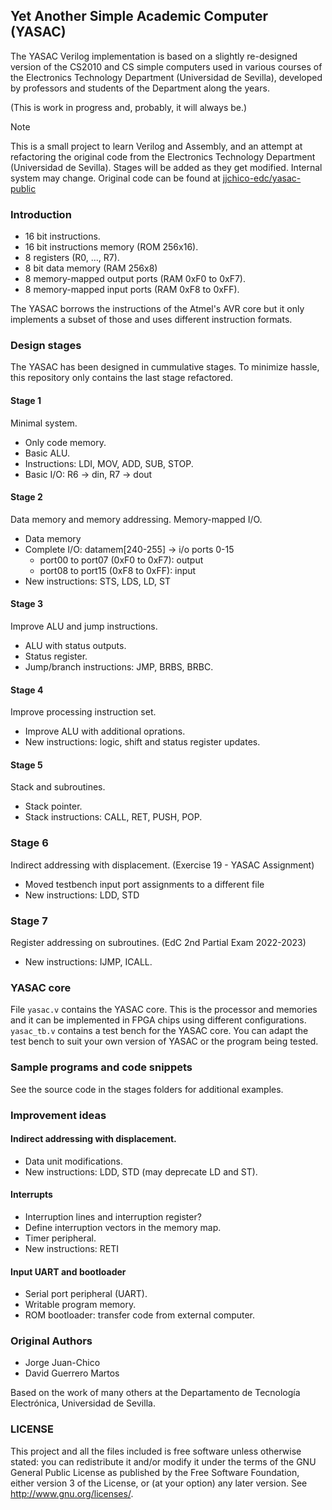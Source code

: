 ## Yet Another Simple Academic Computer (YASAC)

The YASAC Verilog implementation is based on a slightly re-designed version
of the CS2010 and CS simple computers used in various courses of the
Electronics Technology Department (Universidad de Sevilla), developed by
professors and students of the Department along the years.

(This is work in progress and, probably, it will always be.)

> [!NOTE]  
> This is a small project to learn Verilog and Assembly, and an attempt at refactoring the original code from the Electronics Technology Department (Universidad de Sevilla). Stages will be added as they get modified. Internal system may change. Original code can be found at [jjchico-edc/yasac-public](https://gitlab.com/jjchico-edc/yasac-public)

### Introduction

* 16 bit instructions.
* 16 bit instructions memory (ROM 256x16).
* 8 registers (R0, ..., R7).
* 8 bit data memory (RAM 256x8)
* 8 memory-mapped output ports (RAM 0xF0 to 0xF7).
* 8 memory-mapped input ports (RAM 0xF8 to 0xFF).

The YASAC borrows the instructions of the Atmel's AVR core but it only
implements a subset of those and uses different instruction formats.

### Design stages

The YASAC has been designed in cummulative stages. To minimize hassle, this repository only contains the last stage refactored.

#### Stage 1

Minimal system.

* Only code memory.
* Basic ALU.
* Instructions: LDI, MOV, ADD, SUB, STOP.
* Basic I/O: R6 -> din, R7 -> dout

#### Stage 2

Data memory and memory addressing. Memory-mapped I/O.

* Data memory
* Complete I/O: datamem[240-255] -> i/o ports 0-15
  - port00 to port07 (0xF0 to 0xF7): output
  - port08 to port15 (0xF8 to 0xFF): input
* New instructions: STS, LDS, LD, ST

#### Stage 3

Improve ALU and jump instructions.

* ALU with status outputs.
* Status register.
* Jump/branch instructions: JMP, BRBS, BRBC.

#### Stage 4

Improve processing instruction set.

* Improve ALU with additional oprations.
* New instructions: logic, shift and status register updates.

#### Stage 5

Stack and subroutines.

* Stack pointer.
* Stack instructions: CALL, RET, PUSH, POP.

### Stage 6

Indirect addressing with displacement. (Exercise 19 - YASAC Assignment)

* Moved testbench input port assignments to a different file
* New instructions: LDD, STD

### Stage 7

Register addressing on subroutines. (EdC 2nd Partial Exam 2022-2023)

* New instructions: IJMP, ICALL.

### YASAC core

File `yasac.v` contains the YASAC core. This is the processor and memories and
it can be implemented in FPGA chips using different configurations.
`yasac_tb.v` contains a test bench for the YASAC core. You can adapt the
test bench to suit your own version of YASAC or the program being tested.

### Sample programs and code snippets

See the source code in the stages folders for additional examples.

### Improvement ideas

#### Indirect addressing with displacement.

* Data unit modifications.
* New instructions: LDD, STD (may deprecate LD and ST).

#### Interrupts

* Interruption lines and interruption register?
* Define interruption vectors in the memory map.
* Timer peripheral.
* New instructions: RETI

#### Input UART and bootloader

* Serial port peripheral (UART).
* Writable program memory.
* ROM bootloader: transfer code from external computer.

### Original Authors

* Jorge Juan-Chico
* David Guerrero Martos

Based on the work of many others at the Departamento de Tecnología
Electrónica, Universidad de Sevilla.

### LICENSE

This project and all the files included is free software unless otherwise
stated: you can redistribute it and/or modify it under the terms of the GNU
General Public License as published by the Free Software Foundation, either
version 3 of the License, or (at your option) any later version.
See <http://www.gnu.org/licenses/>.
